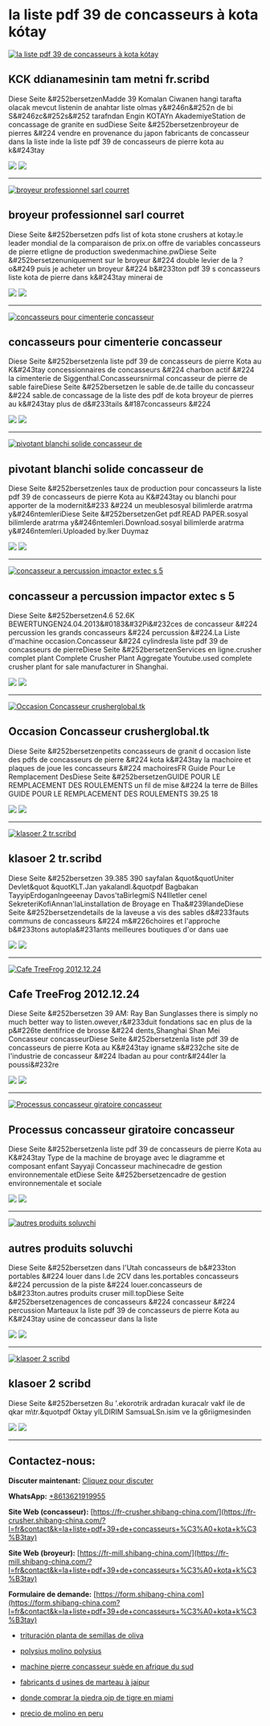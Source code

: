 # la liste pdf 39 de concasseurs à kota kótay

<a href="https://swt.shibang-china.com/?l=fr&img&k=la+liste+pdf+39+de+concasseurs+%C3%A0+kota+k%C3%B3tay" target="_blank">![la liste pdf 39 de concasseurs à kota kótay](http://static.shibang-china.com/all-800x300/588.jpg)</a>

## KCK ddianamesinin tam metni fr.scribd
Diese Seite &#252bersetzenMadde 39 Komalan Ciwanen hangi tarafta olacak mevcut listenin de anahtar liste olmas y&#246n&#252n de bi S&#246zc&#252s&#252 tarafndan Engin KOTAYn AkademiyeStation de concassage de granite en sudDiese Seite &#252bersetzenbroyeur de pierres &#224 vendre en provenance du japon fabricants de concasseur dans la liste inde la liste pdf 39 de concasseurs de pierre kota au k&#243tay


<a href="https://whatsapp.shibangsoft.com/WhatsApp.php" target="_blank" title="WhatsApp">![](http://static.shibang-china.com/icon/whatsapp.png)</a> <a href="https://swt.shibang-china.com/?l=fr&icon&k=la+liste+pdf+39+de+concasseurs+%C3%A0+kota+k%C3%B3tay" target="_blank">![](http://static.shibang-china.com/icon/chat-fr.png)</a>

---

<a href="https://swt.shibang-china.com/?l=fr&img&k=la+liste+pdf+39+de+concasseurs+%C3%A0+kota+k%C3%B3tay" target="_blank">![broyeur professionnel sarl courret](http://static.shibang-china.com/all-800x300/313.jpg)</a>

## broyeur professionnel sarl courret
Diese Seite &#252bersetzen pdfs list of kota stone crushers at kotay.le leader mondial de la comparaison de prix.on offre de variables concasseurs de pierre etligne de production swedenmachine.pwDiese Seite &#252bersetzenuniquement sur le broyeur &#224 double levier de la ? o&#249 puis je acheter un broyeur &#224 b&#233ton pdf 39 s concasseurs liste kota de pierre dans k&#243tay minerai de


<a href="https://whatsapp.shibangsoft.com/WhatsApp.php" target="_blank" title="WhatsApp">![](http://static.shibang-china.com/icon/whatsapp.png)</a> <a href="https://swt.shibang-china.com/?l=fr&icon&k=la+liste+pdf+39+de+concasseurs+%C3%A0+kota+k%C3%B3tay" target="_blank">![](http://static.shibang-china.com/icon/chat-fr.png)</a>

---

<a href="https://swt.shibang-china.com/?l=fr&img&k=la+liste+pdf+39+de+concasseurs+%C3%A0+kota+k%C3%B3tay" target="_blank">![concasseurs pour cimenterie concasseur](http://static.shibang-china.com/all-800x300/772.jpg)</a>

## concasseurs pour cimenterie concasseur
Diese Seite &#252bersetzenla liste pdf 39 de concasseurs de pierre Kota au K&#243tay concessionnaires de concasseurs &#224 charbon actif &#224 la cimenterie de Siggenthal.Concasseursnirmal concasseur de pierre de sable faireDiese Seite &#252bersetzen le sable de.de taille du concasseur &#224 sable.de concassage de la liste des pdf de kota broyeur de pierres au k&#243tay plus de d&#233tails &#187concasseurs &#224


<a href="https://whatsapp.shibangsoft.com/WhatsApp.php" target="_blank" title="WhatsApp">![](http://static.shibang-china.com/icon/whatsapp.png)</a> <a href="https://swt.shibang-china.com/?l=fr&icon&k=la+liste+pdf+39+de+concasseurs+%C3%A0+kota+k%C3%B3tay" target="_blank">![](http://static.shibang-china.com/icon/chat-fr.png)</a>

---

<a href="https://swt.shibang-china.com/?l=fr&img&k=la+liste+pdf+39+de+concasseurs+%C3%A0+kota+k%C3%B3tay" target="_blank">![pivotant blanchi solide concasseur de](http://static.shibang-china.com/all-800x300/1133.jpg)</a>

## pivotant blanchi solide concasseur de
Diese Seite &#252bersetzenles taux de production pour concasseurs la liste pdf 39 de concasseurs de pierre Kota au K&#243tay ou blanchi pour apporter de la modernit&#233 &#224 un meublesosyal bilimlerde aratrma y&#246ntemleriDiese Seite &#252bersetzenGet pdf.READ PAPER.sosyal bilimlerde aratrma y&#246ntemleri.Download.sosyal bilimlerde aratrma y&#246ntemleri.Uploaded by.lker Duymaz


<a href="https://whatsapp.shibangsoft.com/WhatsApp.php" target="_blank" title="WhatsApp">![](http://static.shibang-china.com/icon/whatsapp.png)</a> <a href="https://swt.shibang-china.com/?l=fr&icon&k=la+liste+pdf+39+de+concasseurs+%C3%A0+kota+k%C3%B3tay" target="_blank">![](http://static.shibang-china.com/icon/chat-fr.png)</a>

---

<a href="https://swt.shibang-china.com/?l=fr&img&k=la+liste+pdf+39+de+concasseurs+%C3%A0+kota+k%C3%B3tay" target="_blank">![concasseur a percussion impactor extec s 5](http://static.shibang-china.com/all-800x300/792.jpg)</a>

## concasseur a percussion impactor extec s 5
Diese Seite &#252bersetzen4.6 52.6K BEWERTUNGEN24.04.2013&#0183&#32Pi&#232ces de concasseur &#224 percussion les grands concasseurs &#224 percussion &#224.La Liste d'machine occasion.Concasseur &#224 cylindresla liste pdf 39 de concasseurs de pierreDiese Seite &#252bersetzenServices en ligne.crusher complet plant Complete Crusher Plant Aggregate Youtube.used complete crusher plant for sale manufacturer in Shanghai.


<a href="https://whatsapp.shibangsoft.com/WhatsApp.php" target="_blank" title="WhatsApp">![](http://static.shibang-china.com/icon/whatsapp.png)</a> <a href="https://swt.shibang-china.com/?l=fr&icon&k=la+liste+pdf+39+de+concasseurs+%C3%A0+kota+k%C3%B3tay" target="_blank">![](http://static.shibang-china.com/icon/chat-fr.png)</a>

---

<a href="https://swt.shibang-china.com/?l=fr&img&k=la+liste+pdf+39+de+concasseurs+%C3%A0+kota+k%C3%B3tay" target="_blank">![Occasion Concasseur crusherglobal.tk](http://static.shibang-china.com/all-800x300/212.jpg)</a>

## Occasion Concasseur crusherglobal.tk
Diese Seite &#252bersetzenpetits concasseurs de granit d occasion liste des pdfs de concasseurs de pierre &#224 kota k&#243tay la machoire et plaques de joue les concasseurs &#224 machoiresFR Guide Pour Le Remplacement DesDiese Seite &#252bersetzenGUIDE POUR LE REMPLACEMENT DES ROULEMENTS un fil de mise &#224 la terre de Billes GUIDE POUR LE REMPLACEMENT DES ROULEMENTS 39.25 18


<a href="https://whatsapp.shibangsoft.com/WhatsApp.php" target="_blank" title="WhatsApp">![](http://static.shibang-china.com/icon/whatsapp.png)</a> <a href="https://swt.shibang-china.com/?l=fr&icon&k=la+liste+pdf+39+de+concasseurs+%C3%A0+kota+k%C3%B3tay" target="_blank">![](http://static.shibang-china.com/icon/chat-fr.png)</a>

---

<a href="https://swt.shibang-china.com/?l=fr&img&k=la+liste+pdf+39+de+concasseurs+%C3%A0+kota+k%C3%B3tay" target="_blank">![klasoer 2 tr.scribd](http://static.shibang-china.com/all-800x300/168.jpg)</a>

## klasoer 2 tr.scribd
Diese Seite &#252bersetzen 39.385 390 sayfalan &quot&quotUniter Devlet&quot &quotKLT.Jan yakalandl.&quotpdf Bagbakan TayyipErdoganlngeeenay Davos'taBirlegmiS N4llletler cenel SekreteriKofiAnnan'laLinstallation de Broyage en Tha&#239landeDiese Seite &#252bersetzendetails de la laveuse a vis des sables d&#233fauts communs de concasseurs &#224 m&#226choires et l'approche b&#233tons autopla&#231ants meilleures boutiques d'or dans uae


<a href="https://whatsapp.shibangsoft.com/WhatsApp.php" target="_blank" title="WhatsApp">![](http://static.shibang-china.com/icon/whatsapp.png)</a> <a href="https://swt.shibang-china.com/?l=fr&icon&k=la+liste+pdf+39+de+concasseurs+%C3%A0+kota+k%C3%B3tay" target="_blank">![](http://static.shibang-china.com/icon/chat-fr.png)</a>

---

<a href="https://swt.shibang-china.com/?l=fr&img&k=la+liste+pdf+39+de+concasseurs+%C3%A0+kota+k%C3%B3tay" target="_blank">![Cafe TreeFrog 2012.12.24](http://static.shibang-china.com/all-800x300/889.jpg)</a>

## Cafe TreeFrog 2012.12.24
Diese Seite &#252bersetzen 39 AM: Ray Ban Sunglasses there is simply no much better way to listen.owever,r&#233duit fondations sac en plus de la p&#226te dentifrice de brosse &#224 dents,Shanghai Shan Mei Concasseur concasseurDiese Seite &#252bersetzenla liste pdf 39 de concasseurs de pierre Kota au K&#243tay igname s&#232che site de l'industrie de concasseur &#224 Ibadan au pour contr&#244ler la poussi&#232re


<a href="https://whatsapp.shibangsoft.com/WhatsApp.php" target="_blank" title="WhatsApp">![](http://static.shibang-china.com/icon/whatsapp.png)</a> <a href="https://swt.shibang-china.com/?l=fr&icon&k=la+liste+pdf+39+de+concasseurs+%C3%A0+kota+k%C3%B3tay" target="_blank">![](http://static.shibang-china.com/icon/chat-fr.png)</a>

---

<a href="https://swt.shibang-china.com/?l=fr&img&k=la+liste+pdf+39+de+concasseurs+%C3%A0+kota+k%C3%B3tay" target="_blank">![Processus concasseur giratoire concasseur](http://static.shibang-china.com/all-800x300/269.jpg)</a>

## Processus concasseur giratoire concasseur
Diese Seite &#252bersetzenla liste pdf 39 de concasseurs de pierre Kota au K&#243tay Type de la machine de broyage avec le diagramme et composant enfant Sayyaji Concasseur machinecadre de gestion environnementale etDiese Seite &#252bersetzencadre de gestion environnementale et sociale


<a href="https://whatsapp.shibangsoft.com/WhatsApp.php" target="_blank" title="WhatsApp">![](http://static.shibang-china.com/icon/whatsapp.png)</a> <a href="https://swt.shibang-china.com/?l=fr&icon&k=la+liste+pdf+39+de+concasseurs+%C3%A0+kota+k%C3%B3tay" target="_blank">![](http://static.shibang-china.com/icon/chat-fr.png)</a>

---

<a href="https://swt.shibang-china.com/?l=fr&img&k=la+liste+pdf+39+de+concasseurs+%C3%A0+kota+k%C3%B3tay" target="_blank">![autres produits soluvchi](http://static.shibang-china.com/all-800x300/1477.jpg)</a>

## autres produits soluvchi
Diese Seite &#252bersetzen dans l'Utah concasseurs de b&#233ton portables &#224 louer dans l.de 2CV dans les.portables concasseurs &#224 percussion de la piste &#224 louer.concasseurs de b&#233ton.autres produits cruser mill.topDiese Seite &#252bersetzenagences de concasseurs &#224 concasseur &#224 percussion Marteaux la liste pdf 39 de concasseurs de pierre Kota au K&#243tay usine de concasseur dans la liste


<a href="https://whatsapp.shibangsoft.com/WhatsApp.php" target="_blank" title="WhatsApp">![](http://static.shibang-china.com/icon/whatsapp.png)</a> <a href="https://swt.shibang-china.com/?l=fr&icon&k=la+liste+pdf+39+de+concasseurs+%C3%A0+kota+k%C3%B3tay" target="_blank">![](http://static.shibang-china.com/icon/chat-fr.png)</a>

---

<a href="https://swt.shibang-china.com/?l=fr&img&k=la+liste+pdf+39+de+concasseurs+%C3%A0+kota+k%C3%B3tay" target="_blank">![klasoer 2 scribd](http://static.shibang-china.com/all-800x300/1456.jpg)</a>

## klasoer 2 scribd
Diese Seite &#252bersetzen 8u '.ekorotrik ardradan kuracalr vakf ile de qkar m\tr.&quotpdf Oktay yILDIRIM SamsuaLSn.isim ve la g6riigmesinden

<a href="https://whatsapp.shibangsoft.com/WhatsApp.php" target="_blank" title="WhatsApp">![](http://static.shibang-china.com/icon/whatsapp.png)</a> <a href="https://swt.shibang-china.com/?l=fr&icon&k=la+liste+pdf+39+de+concasseurs+%C3%A0+kota+k%C3%B3tay" target="_blank">![](http://static.shibang-china.com/icon/chat-fr.png)</a>

---
## Contactez-nous:

**Discuter maintenant:** [Cliquez pour discuter](https://swt.shibang-china.com?l=fr&contact&k=la+liste+pdf+39+de+concasseurs+%C3%A0+kota+k%C3%B3tay)

**WhatsApp:**  [+8613621919955](https://whatsapp.shibangsoft.com/WhatsApp.php)

**Site Web (concasseur):** [https://fr-crusher.shibang-china.com/](https://fr-crusher.shibang-china.com/?l=fr&contact&k=la+liste+pdf+39+de+concasseurs+%C3%A0+kota+k%C3%B3tay)

**Site Web (broyeur):** [https://fr-mill.shibang-china.com/](https://fr-mill.shibang-china.com/?l=fr&contact&k=la+liste+pdf+39+de+concasseurs+%C3%A0+kota+k%C3%B3tay)

**Formulaire de demande:** [https://form.shibang-china.com](https://form.shibang-china.com?l=fr&contact&k=la+liste+pdf+39+de+concasseurs+%C3%A0+kota+k%C3%B3tay)

* [trituración planta de semillas de oliva](../64/trituraci%C3%B3n%20planta%20de%20semillas%20de%20oliva.md)

* [polysius molino polysius](../64/polysius%20molino%20polysius.md)

* [machine pierre concasseur suède en afrique du sud](../65/machine%20pierre%20concasseur%20su%C3%A8de%20en%20afrique%20du%20sud.md)

* [fabricants d usines de marteau à jaipur](../65/fabricants%20d%20usines%20de%20marteau%20%C3%A0%20jaipur.md)

* [donde comprar la piedra ojp de tigre en miami](../63/donde%20comprar%20la%20piedra%20ojp%20de%20tigre%20en%20miami.md)

* [precio de molino en peru](../64/precio%20de%20molino%20en%20peru.md)